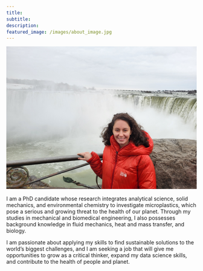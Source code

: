 ```yaml
---
title:
subtitle: 
description:
featured_image: /images/about_image.jpg
---
```


![](../images/about_image.jpg)

I am a PhD candidate whose research integrates analytical science, solid mechanics, and environmental chemistry to investigate microplastics, which pose a serious and growing threat to the health of our planet. Through my studies in mechanical and biomedical engineering, I also possesses background knowledge in fluid mechanics, heat and mass transfer, and biology.

I am passionate about applying my skills to find sustainable solutions to the world’s biggest challenges, and I am seeking a job that will give me opportunities to grow as a critical thinker, expand my data science skills, and contribute to the health of people and planet.
